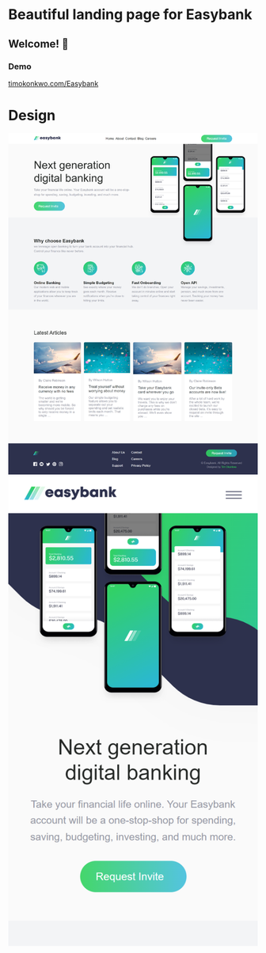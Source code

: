 # Beautiful landing page for Easybank


## Welcome! 👋

### Demo ### 
[timokonkwo.com/Easybank]('https://timokonkwo.com/Easybank')

# Design
![Mobile design preview for wwww.timokonkwo.com/Plantex](./assets/design/desktop.png)
![Mobile design preview for wwww.timokonkwo.com/Plantex](./assets/design/mobile.png)


